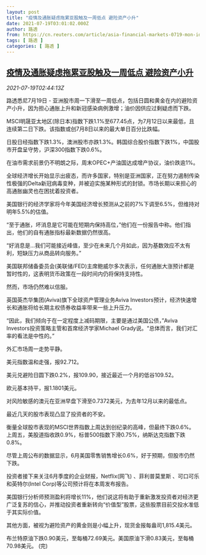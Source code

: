 ```yaml
---
layout: post
title: "疫情及通胀疑虑拖累亚股触及一周低点 避险资产小升"
date: 2021-07-19T03:01:02.000Z
author: 路透
from: https://cn.reuters.com/article/asia-financial-markets-0719-mon-idCNKBS2EP05P
tags: [ 路透 ]
categories: [ 路透 ]
---
```

<!--1626663662000-->
[疫情及通胀疑虑拖累亚股触及一周低点 避险资产小升](https://cn.reuters.com/article/asia-financial-markets-0719-mon-idCNKBS2EP05P)
------

<div>
<div><i>2021-07-19T02:44:13Z</i></div><p>路透悉尼7月19日 - 亚洲股市周一下滑至一周低点，包括日圆和黄金在内的避险资产小升，因为担心通胀上升和新冠感染病例激增；油价因供应过剩疑虑而下跌。</p><p>MSCI明晟亚太地区(除日本)指数下跌1.1%至677.45点，为7月12日以来最低，且连续第二日下跌。该指数或创7月8日以来的最大单日百分比跌幅。</p><p>日股日经指数下跌1.3%，澳洲股市亦跌1.3%。韩国综合股价指数下跌1%，中国股市开盘呈守势，沪深300指数下跌0.6%。</p><p>在油市需求前景仍不明朗之际，周末OPEC+产油国达成增产协议，油价跌逾1%。</p><p>全球经济增长开始显示出疲态，而许多国家，特别是亚洲国家，正在努力遏制传染性极强的Delta新冠病毒变种，并被迫实施某种形式的封锁。市场长期以来担心的高通胀幽灵也在困扰着投资者。</p><p>美国银行的经济学家将今年美国经济增长预测从之前的7%下调至6.5%，但维持对明年5.5%的估值。</p><p>“至于通胀，坏消息是它可能在短期内保持高位，”他们在一份报告中称。他们指出，他们的自有通胀指标最新数据仍然很高。</p><p>“好消息是...我们可能接近峰值，至少在未来几个月如此，因为基数效应不太有利，短缺压力从商品转向服务。”</p><p>美国联邦储备委员会(美联储/FED)主席鲍威尔多次表示，任何通胀大涨预计都是暂时性的，这表明货币政策在一段时间内仍将保持支持性。</p><p>然而，市场仍然难以信服。</p><p>英国英杰华集团(Aviva)旗下全球资产管理业务Aviva Investors预计，经济快速增长和通胀将给长期主权债券收益率带来一些上升压力。</p><p>“因此，我们倾向于在一定程度上减码期限，主要是通过美国公债，”Aviva Investors投资策略主管和首席经济学家Michael Grady说。“总体而言，我们对汇率的看法是中性的。”</p><p>外汇市场周一走势平静。</p><p>美元指数温和走强，报92.712。</p><p>美元兑避险日圆下跌0.2%，报109.90，接近最近一个月的低谷109.52。</p><p>欧元基本持平，报1.1801美元。</p><p>对风险敏感的澳元在亚洲早盘下滑至0.7372美元，为去年12月以来的最低点。</p><p>最近几天的股市表现凸显了投资者的不安。</p><p>衡量全球股市表现的MSCI世界指数上周达到创纪录的高峰，但最终下跌0.6%。上周五，美股道指收跌0.9%，标普500指数下滑0.75%，纳斯达克指数下跌0.8%。</p><p>尽管上周公布的数据显示，6月美国零售销售增长0.6%，好于预期，但股市仍然下跌。</p><p>投资者接下来关注6月季度的企业财报，Netflix(网飞) 、菲利普莫里斯 、可口可乐和英特尔(Intel Corp)等公司预计将在本周发布报告。</p><p>美国银行分析师预测盈利将增长11%，他们说这将有助于重新激发投资者对经济更广泛复苏的信心，并推动投资者重新转向“价值型”股票，这些股票目前交投水准低于其实际价值。</p><p>其他方面，被视为避险资产的黄金则是小幅上升，现货金报每盎司1,815.4美元。</p><p>布兰特原油下跌0.90美元，至每桶72.69美元。美国原油下滑0.83美元，至每桶70.98美元。 (完)</p>
</div>
